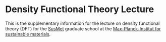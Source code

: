# Density Functional Theory Lecture
This is the supplementary information for the lecture on density functional theory (DFT) for the [SusMet](https://www.mpie.de/2747306/doctoral-program) graduate school at the [Max-Planck-Institut for sustainable materials](https://www.mpie.de).
